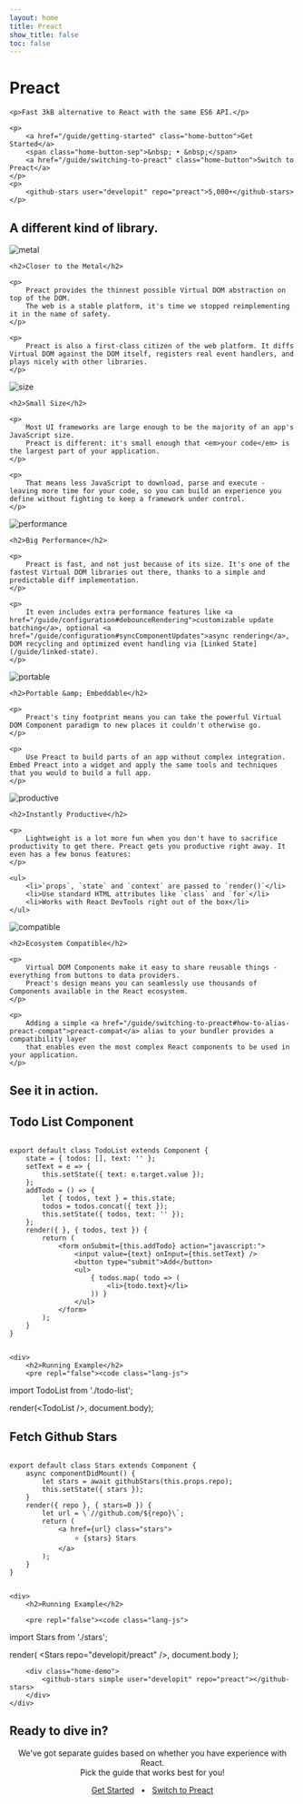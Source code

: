 ```yaml
---
layout: home
title: Preact
show_title: false
toc: false
---
```



<jumbotron>
    <h1>
        <logo height="1.5em" title="Preact" text>Preact</logo>
    </h1>

    <p>Fast 3kB alternative to React with the same ES6 API.</p>

    <p>
        <a href="/guide/getting-started" class="home-button">Get Started</a>
        <span class="home-button-sep">&nbsp; • &nbsp;</span>
        <a href="/guide/switching-to-preact" class="home-button">Switch to Preact</a>
    </p>
    <p>
        <github-stars user="developit" repo="preact">5,000+</github-stars>
    </p>
</jumbotron>


<section class="home-top">
    <h1>A different kind of library.</h1>
</section>


<section class="home-section">
    <img src="/assets/home/metal.svg" alt="metal">

    <h2>Closer to the Metal</h2>
    
    <p>
        Preact provides the thinnest possible Virtual DOM abstraction on top of the DOM.
        The web is a stable platform, it's time we stopped reimplementing it in the name of safety.
    </p>

    <p>
        Preact is also a first-class citizen of the web platform. It diffs Virtual DOM against the DOM itself, registers real event handlers, and plays nicely with other libraries.
    </p>
</section>


<section class="home-section">
    <img src="/assets/home/size.svg" alt="size">

    <h2>Small Size</h2>
    
    <p>
        Most UI frameworks are large enough to be the majority of an app's JavaScript size.
        Preact is different: it's small enough that <em>your code</em> is the largest part of your application.
    </p>
    
    <p>
        That means less JavaScript to download, parse and execute - leaving more time for your code, so you can build an experience you define without fighting to keep a framework under control.
    </p>
</section>


<section class="home-section">
    <img src="/assets/home/performance.svg" alt="performance">

    <h2>Big Performance</h2>
    
    <p>
        Preact is fast, and not just because of its size. It's one of the fastest Virtual DOM libraries out there, thanks to a simple and predictable diff implementation.
    </p>
    
    <p>
        It even includes extra performance features like <a href="/guide/configuration#debounceRendering">customizable update batching</a>, optional <a href="/guide/configuration#syncComponentUpdates">async rendering</a>, DOM recycling and optimized event handling via [Linked State](/guide/linked-state).
    </p>
</section>


<section class="home-section">
    <img src="/assets/home/portable.svg" alt="portable">

    <h2>Portable &amp; Embeddable</h2>
    
    <p>
        Preact's tiny footprint means you can take the powerful Virtual DOM Component paradigm to new places it couldn't otherwise go.
    </p>
    
    <p>
        Use Preact to build parts of an app without complex integration. Embed Preact into a widget and apply the same tools and techniques that you would to build a full app.
    </p>
</section>


<section class="home-section">
    <img src="/assets/home/productive.svg" alt="productive">

    <h2>Instantly Productive</h2>
    
    <p>
        Lightweight is a lot more fun when you don't have to sacrifice productivity to get there. Preact gets you productive right away. It even has a few bonus features:
    </p>
    
    <ul>
        <li>`props`, `state` and `context` are passed to `render()`</li>
        <li>Use standard HTML attributes like `class` and `for`</li>
        <li>Works with React DevTools right out of the box</li>
    </ul>
</section>


<section class="home-section">
    <img src="/assets/home/compatible.svg" alt="compatible">

    <h2>Ecosystem Compatible</h2>
    
    <p>
        Virtual DOM Components make it easy to share reusable things - everything from buttons to data providers.
        Preact's design means you can seamlessly use thousands of Components available in the React ecosystem.
    </p>
    
    <p>
        Adding a simple <a href="/guide/switching-to-preact#how-to-alias-preact-compat">preact-compat</a> alias to your bundler provides a compatibility layer
        that enables even the most complex React components to be used in your application.
    </p>
</section>


<section class="home-top">
    <h1>See it in action.</h1>
</section>


<section class="home-split">
    <div>
        <h2>Todo List Component</h2>
        <pre><code class="lang-js">
export default class TodoList extends Component {
    state = { todos: [], text: '' };
    setText = e =&gt; {
        this.setState({ text: e.target.value });
    };
    addTodo = () =&gt; {
        let { todos, text } = this.state;
        todos = todos.concat({ text });
        this.setState({ todos, text: '' });
    };
    render({ }, { todos, text }) {
        return (
            &lt;form onSubmit={this.addTodo} action="javascript:"&gt;
                &lt;input value={text} onInput={this.setText} /&gt;
                &lt;button type="submit"&gt;Add&lt;/button&gt;
                &lt;ul&gt;
                    { todos.map( todo =&gt; (
                        &lt;li&gt;{todo.text}&lt;/li&gt;
                    )) }
                &lt;/ul&gt;
            &lt;/form&gt;
        );
    }
}
        </code></pre>
    </div>
    
    <div>
        <h2>Running Example</h2>
        <pre repl="false"><code class="lang-js">
import TodoList from './todo-list';

render(&lt;TodoList /&gt;, document.body);
        </code></pre>
        <div class="home-demo">
            <todo-list></todo-list>
        </div>
    </div>
</section>


<section class="home-split">
    <div>
        <h2>Fetch Github Stars</h2>
        <pre><code class="lang-js">
export default class Stars extends Component {
    async componentDidMount() {
        let stars = await githubStars(this.props.repo);
        this.setState({ stars });
    }
    render({ repo }, { stars=0 }) {
        let url = \`//github.com/${repo}\`;
        return (
            &lt;a href={url} class="stars"&gt;
                ⭐️ {stars} Stars
            &lt;/a&gt;
        );
    }
}
        </code></pre>
    </div>
    
    <div>
        <h2>Running Example</h2>
        
        <pre repl="false"><code class="lang-js">
import Stars from './stars';

render(
    &lt;Stars repo="developit/preact" /&gt;,
    document.body
);
        </code></pre>
       
        <div class="home-demo">
            <github-stars simple user="developit" repo="preact"></github-stars>
        </div>
    </div>
</section>


<section class="home-top">
    <h1>Ready to dive in?</h1>
</section>


<section style="text-align:center;">
    <p>
        We've got separate guides based on whether you have experience with React.
        <br>
        Pick the guide that works best for you!
    </p>
    <p>
        <a href="/guide/getting-started" class="home-button">Get Started</a>
        <span class="home-button-sep">&nbsp; • &nbsp;</span>
        <a href="/guide/switching-to-preact" class="home-button">Switch to Preact</a>
    </p>
</section>
